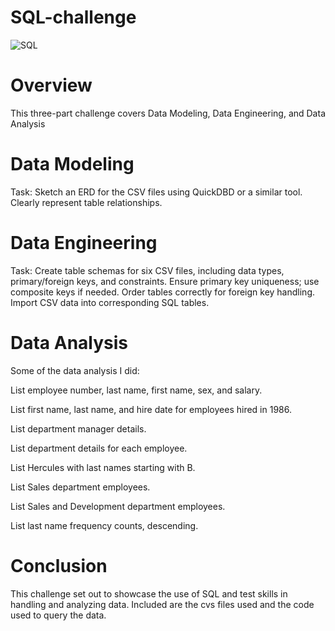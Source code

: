# SQL-challenge
![SQL](https://github.com/Sntsjrg/SQL-challenge/assets/143827707/879a5f22-5fea-4b9e-b4cb-6509a75f29e2)

# Overview
This three-part challenge covers Data Modeling, Data Engineering, and Data Analysis

# Data Modeling
Task: Sketch an ERD for the CSV files using QuickDBD or a similar tool.
Clearly represent table relationships.

# Data Engineering
Task: Create table schemas for six CSV files, including data types, primary/foreign keys, and constraints.
Ensure primary key uniqueness; use composite keys if needed.
Order tables correctly for foreign key handling.
Import CSV data into corresponding SQL tables.

# Data Analysis
Some of the data analysis I did: 

List employee number, last name, first name, sex, and salary.

List first name, last name, and hire date for employees hired in 1986.

List department manager details.

List department details for each employee.

List Hercules with last names starting with B.

List Sales department employees.

List Sales and Development department employees.

List last name frequency counts, descending.

# Conclusion
This challenge set out to showcase the use of SQL and test skills in handling and analyzing data. Included are the cvs files used and the code used to query the data.
